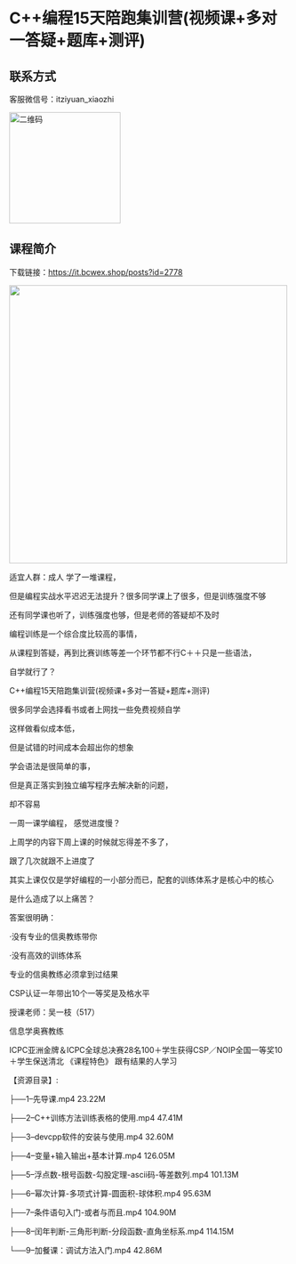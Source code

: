 # C++编程15天陪跑集训营(视频课+多对一答疑+题库+测评)

## 联系方式

客服微信号：itziyuan_xiaozhi

<img src="https://ziyuanyun.oss-cn-guangzhou.aliyuncs.com/common/20240614073449/666b82192834a.jpg" width="200" height="200" alt="二维码">

## 课程简介

下载链接：https://it.bcwex.shop/posts?id=2778

<img src="https://ziyuanyun.oss-cn-guangzhou.aliyuncs.com/yun/20240515184311/664491bf7c958.jpg" width="500" alt="">

  适宜人群：成人 学了一堆课程，

 但是编程实战水平迟迟无法提升？很多同学课上了很多，但是训练强度不够

 还有同学课也听了，训练强度也够，但是老师的答疑却不及时

 编程训练是一个综合度比较高的事情，

 从课程到答疑，再到比赛训练等差一个环节都不行C＋＋只是一些语法，

 自学就行了？

 C++编程15天陪跑集训营(视频课+多对一答疑+题库+测评)



 很多同学会选择看书或者上网找一些免费视频自学

 这样做看似成本低，

 但是试错的时间成本会超出你的想象

 学会语法是很简单的事，

 但是真正落实到独立编写程序去解决新的问题，

 却不容易

 一周一课学编程， 感觉进度慢？

 上周学的内容下周上课的时候就忘得差不多了，

 跟了几次就跟不上进度了

 其实上课仅仅是学好编程的一小部分而已，配套的训练体系才是核心中的核心

 是什么造成了以上痛苦？

 答案很明确：

 ·没有专业的信奥教练带你

 ·没有高效的训练体系

 专业的信奥教练必须拿到过结果

 CSP认证一年带出10个一等奖是及格水平

 授课老师：吴一枝（517）

 信息学奥赛教练

 ICPC亚洲金牌＆ICPC全球总决赛28名100＋学生获得CSP／NOIP全国一等奖10＋学生保送清北 《课程特色》 跟有结果的人学习

 【资源目录】:

 ├──1–先导课.mp4 23.22M

 ├──2–C++训练方法训练表格的使用.mp4 47.41M

 ├──3–devcpp软件的安装与使用.mp4 32.60M

 ├──4–变量+输入输出+基本计算.mp4 126.05M

 ├──5–浮点数-根号函数-勾股定理-ascii码-等差数列.mp4 101.13M

 ├──6–幂次计算-多项式计算-圆面积-球体积.mp4 95.63M

 ├──7–条件语句入门-或者与而且.mp4 104.90M

 ├──8–闰年判断-三角形判断-分段函数-直角坐标系.mp4 114.15M

 └──9–加餐课：调试方法入门.mp4 42.86M

  
